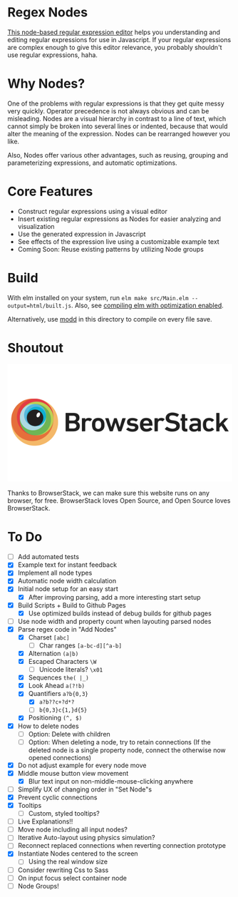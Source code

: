 # Regex Nodes

[This node-based regular expression editor](https://johannesvollmer.github.io/regex-nodes/) 
helps you understanding and editing regular expressions for use in Javascript.
If your regular expressions are complex enough to give this editor relevance, 
you probably shouldn't use regular expressions, haha.

# Why Nodes?

One of the problems with regular expressions is
that they get quite messy very quickly. Operator 
precedence is not always obvious and can be misleading.
Nodes are a visual hierarchy in contrast to a line of text,
which cannot simply be broken into several lines or indented, 
because that would alter the meaning of the expression.
Nodes can be rearranged however you like.

Also, Nodes offer various other advantages, such as
reusing, grouping and parameterizing expressions, 
and automatic optimizations.


# Core Features
- Construct regular expressions using a visual editor
- Insert existing regular expressions as Nodes for easier analyzing and visualization
- Use the generated expression in Javascript
- See effects of the expression live using a customizable example text
- Coming Soon: Reuse existing patterns by utilizing Node groups

# Build 

With elm installed on your system, run 
`elm make src/Main.elm --output=html/built.js`. Also, see 
[compiling elm with optimization enabled](https://elm-lang.org/0.19.0/optimize).

Alternatively, use [modd](https://github.com/cortesi/modd) 
in this directory to compile on every file save.


# Shoutout

[![BrowserStack Logo](/readme/browser-stack.png?raw=true "BrowserStack")](https://www.browserstack.com/)

Thanks to BrowserStack, we can make sure this website runs on any browser, for free. 
BrowserStack loves Open Source, and Open Source loves BrowserStack.


# To Do
- [ ] Add automated tests
- [x] Example text for instant feedback
- [x] Implement all node types
- [x] Automatic node width calculation
- [x] Initial node setup for an easy start
    - [x] After improving parsing, add a more interesting start setup
- [x] Build Scripts + Build to Github Pages
    - [x] Use optimized builds instead of debug builds for github pages
- [ ] Use node width and property count when layouting parsed nodes
- [x] Parse regex code in "Add Nodes"
    - [x] Charset `[abc]`
        - [ ] Char ranges `[a-bc-d][^a-b]`
    - [x] Alternation `(a|b)`
    - [x] Escaped Characters `\W`
        - [ ] Unicode literals? `\x01`
    - [x] Sequences `the( |_)`
    - [x] Look Ahead `a(?!b)`
    - [x] Quantifiers `a?b{0,3}`
        - [x]  `a?b??c+?d*?`
        - [ ]  `b{0,3}c{1,}d{5}`
    - [x] Positioning `(^, $)`
- [x] How to delete nodes
    - [ ] Option: Delete with children
    - [ ] Option: When deleting a node, try to retain connections 
          (If the deleted node is a single property node, 
          connect the otherwise now opened connections)
- [x] Do not adjust example for every node move
- [x] Middle mouse button view movement
    - [x] Blur text input on non-middle-mouse-clicking anywhere
- [ ] Simplify UX of changing order in "Set Node"s
- [x] Prevent cyclic connections
- [x] Tooltips
    - [ ] Custom, styled tooltips?
- [ ] Live Explanations!!
- [ ] Move node including all input nodes?
- [ ] Iterative Auto-layout using physics simulation?
- [ ] Reconnect replaced connections 
      when reverting connection prototype
- [x] Instantiate Nodes centered to the screen
    - [ ] Using the real window size
- [ ] Consider rewriting Css to Sass
- [ ] On input focus select container node
- [ ] Node Groups!
